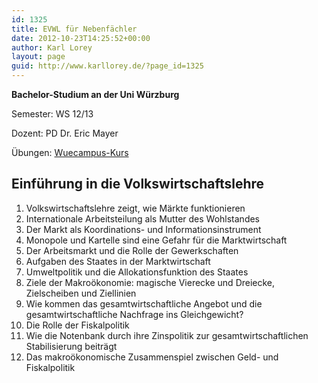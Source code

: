 ```yaml
---
id: 1325
title: EVWL für Nebenfächler
date: 2012-10-23T14:25:52+00:00
author: Karl Lorey
layout: page
guid: http://www.karllorey.de/?page_id=1325
---
```

**Bachelor-Studium an der Uni Würzburg**
  
Semester: WS 12/13
  
Dozent: PD Dr. Eric Mayer
  
Übungen: <a href="https://wuecampus2.uni-wuerzburg.de/moodle/course/view.php?id=667" target="_blank">Wuecampus-Kurs</a>

## Einführung in die Volkswirtschaftslehre

  1. Volkswirtschaftslehre zeigt, wie Märkte funktionieren
  2. Internationale Arbeitsteilung als Mutter des Wohlstandes
  3. Der Markt als Koordinations- und Informationsinstrument
  4. Monopole und Kartelle sind eine Gefahr für die Marktwirtschaft
  5. Der Arbeitsmarkt und die Rolle der Gewerkschaften
  6. Aufgaben des Staates in der Marktwirtschaft
  7. Umweltpolitik und die Allokationsfunktion des Staates
  8. Ziele der Makroökonomie: magische Vierecke und Dreiecke, Zielscheiben und Ziellinien
  9. Wie kommen das gesamtwirtschaftliche Angebot und die gesamtwirtschaftliche Nachfrage ins Gleichgewicht?
 10. Die Rolle der Fiskalpolitik
 11. Wie die Notenbank durch ihre Zinspolitik zur gesamtwirtschaftlichen Stabilisierung beiträgt
 12. Das makroökonomische Zusammenspiel zwischen Geld- und Fiskalpolitik